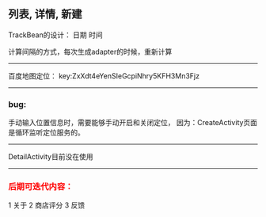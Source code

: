 列表, 详情, 新建
----------
TrackBean的设计：
日期
时间

计算间隔的方式，每次生成adapter的时候，重新计算

-----------
百度地图定位：
key:ZxXdt4eYenSIeGcpiNhry5KFH3Mn3Fjz

------------
<h3>bug:</h3>
手动输入位置信息时，需要能够手动开启和关闭定位，
因为：CreateActivity页面是循环监听定位服务的。

-----------

DetailActivity目前没在使用

--------------------

<h3><font color='red'>后期可迭代内容：</font></h3>
1 关于
2 商店评分
3 反馈






